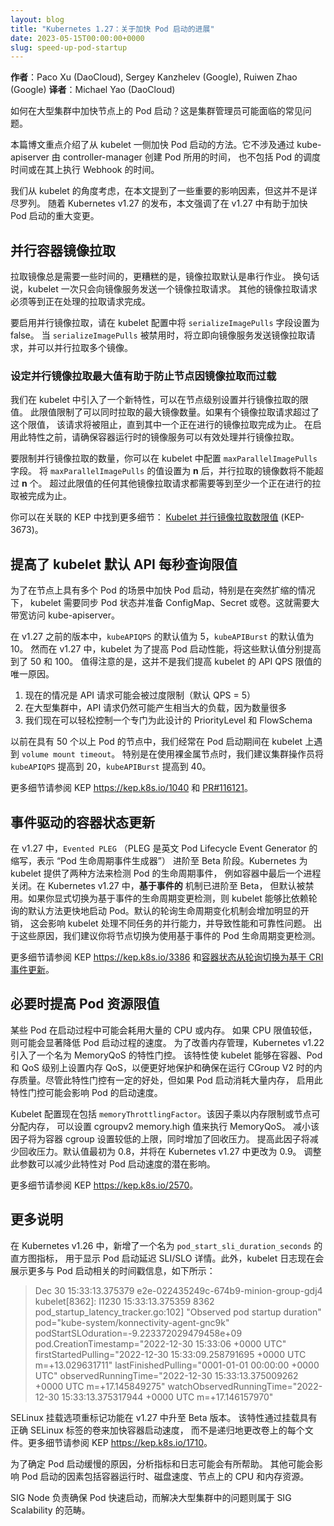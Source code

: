 ```yaml
---
layout: blog
title: "Kubernetes 1.27：关于加快 Pod 启动的进展"
date: 2023-05-15T00:00:00+0000
slug: speed-up-pod-startup
---
```

<!--
layout: blog
title: "Kubernetes 1.27: updates on speeding up Pod startup"
date: 2023-05-15T00:00:00+0000
slug: speed-up-pod-startup
-->

<!--
**Authors**: Paco Xu (DaoCloud), Sergey Kanzhelev (Google), Ruiwen Zhao (Google)
-->
**作者**：Paco Xu (DaoCloud), Sergey Kanzhelev (Google), Ruiwen Zhao (Google)
**译者**：Michael Yao (DaoCloud)

<!--
How can Pod start-up be accelerated on nodes in large clusters? This is a common issue that
cluster administrators may face.

This blog post focuses on methods to speed up pod start-up from the kubelet side. It does not
involve the creation time of pods by controller-manager through kube-apiserver, nor does it
include scheduling time for pods or webhooks executed on it.
-->
如何在大型集群中加快节点上的 Pod 启动？这是集群管理员可能面临的常见问题。

本篇博文重点介绍了从 kubelet 一侧加快 Pod 启动的方法。它不涉及通过
kube-apiserver 由 controller-manager 创建 Pod 所用的时间，
也不包括 Pod 的调度时间或在其上执行 Webhook 的时间。

<!--
We have mentioned some important factors here to consider from the kubelet's perspective, but
this is not an exhaustive list. As Kubernetes v1.27 is released, this blog highlights
significant changes in v1.27 that aid in speeding up pod start-up.
-->
我们从 kubelet 的角度考虑，在本文提到了一些重要的影响因素，但这并不是详尽罗列。
随着 Kubernetes v1.27 的发布，本文强调了在 v1.27 中有助于加快 Pod 启动的重大变更。

<!--
## Parallel container image pulls

Pulling images always takes some time and what's worse is that image pulls are done serially by
default. In other words, kubelet will send only one image pull request to the image service at
a time. Other image pull requests have to wait until the one being processed is complete.
-->
## 并行容器镜像拉取

拉取镜像总是需要一些时间的，更糟糕的是，镜像拉取默认是串行作业。
换句话说，kubelet 一次只会向镜像服务发送一个镜像拉取请求。
其他的镜像拉取请求必须等到正在处理的拉取请求完成。

<!--
To enable parallel image pulls, set the `serializeImagePulls` field to false in the kubelet
configuration. When `serializeImagePulls` is disabled, requests for image pulls are immediately
sent to the image service and multiple images can be pulled concurrently.
-->
要启用并行镜像拉取，请在 kubelet 配置中将 `serializeImagePulls` 字段设置为 false。
当 `serializeImagePulls` 被禁用时，将立即向镜像服务发送镜像拉取请求，并可以并行拉取多个镜像。

<!--
### Maximum parallel image pulls will help secure your node from overloading on image pulling

We introduced a new feature in kubelet that sets a limit on the number of parallel image
pulls at the node level. This limit restricts the maximum number of images that can be pulled
simultaneously. If there is an image pull request beyond this limit, it will be blocked until
one of the ongoing image pulls finishes. Before enabling this feature, please ensure that your
container runtime's image service can handle parallel image pulls effectively.
-->
### 设定并行镜像拉取最大值有助于防止节点因镜像拉取而过载

我们在 kubelet 中引入了一个新特性，可以在节点级别设置并行镜像拉取的限值。
此限值限制了可以同时拉取的最大镜像数量。如果有个镜像拉取请求超过了这个限值，
该请求将被阻止，直到其中一个正在进行的镜像拉取完成为止。
在启用此特性之前，请确保容器运行时的镜像服务可以有效处理并行镜像拉取。

<!--
To limit the number of simultaneous image pulls, you can configure the `maxParallelImagePulls`
field in kubelet. By setting `maxParallelImagePulls` to a value of _n_, only _n_ images will
be pulled concurrently. Any additional image pulls beyond this limit will wait until at least
one ongoing pull is complete.

You can find more details in the associated KEP: [Kubelet limit of Parallel Image Pulls](https://kep.k8s.io/3673)
 (KEP-3673).
 -->
要限制并行镜像拉取的数量，你可以在 kubelet 中配置 `maxParallelImagePulls` 字段。
将 `maxParallelImagePulls` 的值设置为 **n** 后，并行拉取的镜像数将不能超过 **n** 个。
超过此限值的任何其他镜像拉取请求都需要等到至少一个正在进行的拉取被完成为止。

你可以在关联的 KEP 中找到更多细节：
[Kubelet 并行镜像拉取数限值](https://kep.k8s.io/3673) (KEP-3673)。

<!--
## Raised default API query-per-second limits for kubelet

To improve pod startup in scenarios with multiple pods on a node, particularly sudden scaling
situations, it is necessary for Kubelet to synchronize the pod status and prepare configmaps,
secrets, or volumes. This requires a large bandwidth to access kube-apiserver.
-->
## 提高了 kubelet 默认 API 每秒查询限值

为了在节点上具有多个 Pod 的场景中加快 Pod 启动，特别是在突然扩缩的情况下，
kubelet 需要同步 Pod 状态并准备 ConfigMap、Secret 或卷。这就需要大带宽访问 kube-apiserver。

<!--
In versions prior to v1.27, the default `kubeAPIQPS` was 5 and `kubeAPIBurst` was 10. However,
the kubelet in v1.27 has increased these defaults to 50 and 100 respectively for better performance during
pod startup. It's worth noting that this isn't the only reason why we've bumped up the API QPS
limits for Kubelet.
-->
在 v1.27 之前的版本中，`kubeAPIQPS` 的默认值为 5，`kubeAPIBurst` 的默认值为 10。
然而在 v1.27 中，kubelet 为了提高 Pod 启动性能，将这些默认值分别提高到了 50 和 100。
值得注意的是，这并不是我们提高 kubelet 的 API QPS 限值的唯一原因。

<!--
1. It has a potential to be hugely throttled now (default QPS = 5)
2. In large clusters they can generate significant load anyway as there are a lot of them
3. They have a dedicated PriorityLevel and FlowSchema that we can easily control
-->
1. 现在的情况是 API 请求可能会被过度限制（默认 QPS = 5）
2. 在大型集群中，API 请求仍然可能产生相当大的负载，因为数量很多
3. 我们现在可以轻松控制一个专门为此设计的 PriorityLevel 和 FlowSchema

<!--
Previously, we often encountered `volume mount timeout` on kubelet in node with more than 50 pods
during pod start up. We suggest that cluster operators bump `kubeAPIQPS` to 20 and `kubeAPIBurst` to 40,
 especially if using bare metal nodes.

More detials can be found in the KEP <https://kep.k8s.io/1040> and the pull request [#116121](https://github.com/kubernetes/kubernetes/pull/116121).
-->
以前在具有 50 个以上 Pod 的节点中，我们经常在 Pod 启动期间在 kubelet 上遇到 `volume mount timeout`。
特别是在使用裸金属节点时，我们建议集群操作员将 `kubeAPIQPS` 提高到 20，`kubeAPIBurst` 提高到 40。

更多细节请参阅 KEP <https://kep.k8s.io/1040> 和
[PR#116121](https://github.com/kubernetes/kubernetes/pull/116121)。

<!--
## Event triggered updates to container status

`Evented PLEG` (PLEG is short for "Pod Lifecycle Event Generator") is set to be in beta for v1.27,
Kubernetes offers two ways for the kubelet to detect Pod lifecycle events, such as a the last
process in a container shutting down.
In Kubernetes v1.27, the _event based_ mechanism has graduated to beta but remains
disabled by default. If you do explicitly switch to event-based lifecycle change detection,
the kubelet is able to start Pods more quickly than with the default approach that relies on polling.
The default mechanism, polling for lifecycle changes, adds a noticeable overhead; this affects
the kubelet's ability to handle different tasks in parallel, and leads to poor performance and
reliability issues. For these reasons, we recommend that you switch your nodes to use
event-based pod lifecycle change detection.
-->
## 事件驱动的容器状态更新

在 v1.27 中，`Evented PLEG`
（PLEG 是英文 Pod Lifecycle Event Generator 的缩写，表示 “Pod 生命周期事件生成器”）
进阶至 Beta 阶段。Kubernetes 为 kubelet 提供了两种方法来检测 Pod 的生命周期事件，
例如容器中最后一个进程关闭。在 Kubernetes v1.27 中，**基于事件的** 机制已进阶至 Beta，
但默认被禁用。如果你显式切换为基于事件的生命周期变更检测，则 kubelet
能够比依赖轮询的默认方法更快地启动 Pod。默认的轮询生命周期变化机制会增加明显的开销，
这会影响 kubelet 处理不同任务的并行能力，并导致性能和可靠性问题。
出于这些原因，我们建议你将节点切换为使用基于事件的 Pod 生命周期变更检测。

<!--
Further details can be found in the KEP <https://kep.k8s.io/3386> and
[Switching From Polling to CRI Event-based Updates to Container Status](/docs/tasks/administer-cluster/switch-to-evented-pleg/).
-->
更多细节请参阅 KEP <https://kep.k8s.io/3386>
和[容器状态从轮询切换为基于 CRI 事件更新](/zh-cn/docs/tasks/administer-cluster/switch-to-evented-pleg/)。

<!--
## Raise your pod resource limit if needed

During start-up, some pods may consume a considerable amount of CPU or memory. If the CPU limit is
low, this can significantly slow down the pod start-up process. To improve the memory management,
Kubernetes v1.22 introduced a feature gate called MemoryQoS to kubelet. This feature enables
kubelet to set memory QoS at container, pod, and QoS levels for better protection and guaranteed
quality of memory when running with cgroups v2. Although it has benefits, it is possible that
enabling this feature gate may affect the start-up speed of the pod if the pod startup consumes
a large amount of memory.
-->
## 必要时提高 Pod 资源限值

某些 Pod 在启动过程中可能会耗用大量的 CPU 或内存。
如果 CPU 限值较低，则可能会显著降低 Pod 启动过程的速度。
为了改善内存管理，Kubernetes v1.22 引入了一个名为 MemoryQoS 的特性门控。
该特性使 kubelet 能够在容器、Pod 和 QoS 级别上设置内存 QoS，以便更好地保护和确保在运行
CGroup V2 时的内存质量。尽管此特性门控有一定的好处，但如果 Pod 启动消耗大量内存，
启用此特性门控可能会影响 Pod 的启动速度。

<!--
Kubelet configuration now includes `memoryThrottlingFactor`. This factor is multiplied by
the memory limit or node allocatable memory to set the cgroupv2 memory.high value for enforcing
MemoryQoS. Decreasing this factor sets a lower high limit for container cgroups, increasing reclaim
pressure. Increasing this factor will put less reclaim pressure. The default value is 0.8 initially
and will change to 0.9 in Kubernetes v1.27. This parameter adjustment can reduce the potential
impact of this feature on pod startup speed.

Further details can be found in the KEP <https://kep.k8s.io/2570>.
-->
Kubelet 配置现在包括 `memoryThrottlingFactor`。该因子乘以内存限制或节点可分配内存，
可以设置 cgroupv2 memory.high 值来执行 MemoryQoS。
减小该因子将为容器 cgroup 设置较低的上限，同时增加了回收压力。
提高此因子将减少回收压力。默认值最初为 0.8，并将在 Kubernetes v1.27 中更改为 0.9。
调整此参数可以减少此特性对 Pod 启动速度的潜在影响。

更多细节请参阅 KEP <https://kep.k8s.io/2570>。

<!--
## What's more?

In Kubernetes v1.26, a new histogram metric `pod_start_sli_duration_seconds` was added for Pod
startup latency SLI/SLO details. Additionally, the kubelet log will now display more information
about pod start-related timestamps, as shown below:
-->
## 更多说明

在 Kubernetes v1.26 中，新增了一个名为 `pod_start_sli_duration_seconds` 的直方图指标，
用于显示 Pod 启动延迟 SLI/SLO 详情。此外，kubelet 日志现在会展示更多与 Pod 启动相关的时间戳信息，如下所示：

> Dec 30 15:33:13.375379 e2e-022435249c-674b9-minion-group-gdj4 kubelet[8362]: I1230 15:33:13.375359    8362 pod_startup_latency_tracker.go:102] "Observed pod startup duration" pod="kube-system/konnectivity-agent-gnc9k" podStartSLOduration=-9.223372029479458e+09 pod.CreationTimestamp="2022-12-30 15:33:06 +0000 UTC" firstStartedPulling="2022-12-30 15:33:09.258791695 +0000 UTC m=+13.029631711" lastFinishedPulling="0001-01-01 00:00:00 +0000 UTC" observedRunningTime="2022-12-30 15:33:13.375009262 +0000 UTC m=+17.145849275" watchObservedRunningTime="2022-12-30 15:33:13.375317944 +0000 UTC m=+17.146157970"

<!--
The SELinux Relabeling with Mount Options feature moved to Beta in v1.27. This feature speeds up
container startup by mounting volumes with the correct SELinux label instead of changing each file
on the volumes recursively. Further details can be found in the KEP <https://kep.k8s.io/1710>.

To identify the cause of slow pod startup, analyzing metrics and logs can be helpful. Other
factorsthat may impact pod startup include container runtime, disk speed, CPU and memory
resources on the node.
-->
SELinux 挂载选项重标记功能在 v1.27 中升至 Beta 版本。
该特性通过挂载具有正确 SELinux 标签的卷来加快容器启动速度，
而不是递归地更改卷上的每个文件。更多细节请参阅 KEP <https://kep.k8s.io/1710>。

为了确定 Pod 启动缓慢的原因，分析指标和日志可能会有所帮助。
其他可能会影响 Pod 启动的因素包括容器运行时、磁盘速度、节点上的 CPU 和内存资源。

<!--
SIG Node is responsible for ensuring fast Pod startup times, while addressing issues in large
clusters falls under the purview of SIG Scalability as well.
-->
SIG Node 负责确保 Pod 快速启动，而解决大型集群中的问题则属于 SIG Scalability 的范畴。
